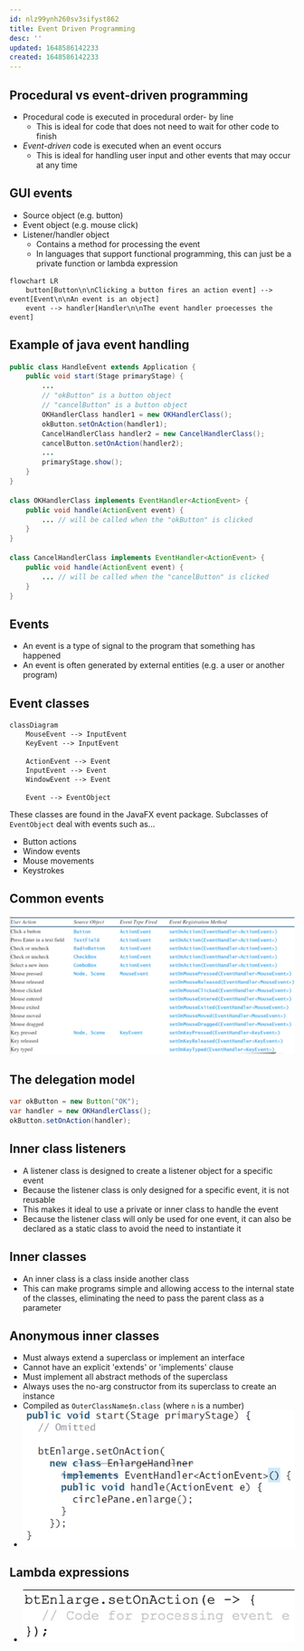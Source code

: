 ```yaml
---
id: nlz99ynh260sv3sifyst862
title: Event Driven Programming
desc: ''
updated: 1648586142233
created: 1648586142233
---
```


## Procedural vs event-driven programming

- Procedural code is executed in procedural order- by line
    - This is ideal for code that does not need to wait for other code to finish
- *Event-driven* code is executed when an event occurs
    - This is ideal for handling user input and other events that may occur at any time

## GUI events

- Source object (e.g. button)
- Event object (e.g. mouse click)
- Listener/handler object
    - Contains a method for processing the event
    - In languages that support functional programming, this can just be a private function or lambda expression

```mermaid
flowchart LR
    button[Button\n\nClicking a button fires an action event] --> event[Event\n\nAn event is an object]
    event --> handler[Handler\n\nThe event handler proecesses the event]
```

## Example of java event handling

```java
public class HandleEvent extends Application {
    public void start(Stage primaryStage) {
        ...
        // "okButton" is a button object
        // "cancelButton" is a button object
        OKHandlerClass handler1 = new OKHandlerClass();
        okButton.setOnAction(handler1);
        CancelHandlerClass handler2 = new CancelHandlerClass();
        cancelButton.setOnAction(handler2);
        ...
        primaryStage.show();
    }
}

class OKHandlerClass implements EventHandler<ActionEvent> {
    public void handle(ActionEvent event) {
        ... // will be called when the "okButton" is clicked
    }
}

class CancelHandlerClass implements EventHandler<ActionEvent> {
    public void handle(ActionEvent event) {
        ... // will be called when the "cancelButton" is clicked
    }
}
```

## Events

- An event is a type of signal to the program that something has happened
- An event is often generated by external entities (e.g. a user or another program)

## Event classes

```mermaid
classDiagram
    MouseEvent --> InputEvent
    KeyEvent --> InputEvent

    ActionEvent --> Event
    InputEvent --> Event
    WindowEvent --> Event

    Event --> EventObject
```

These classes are found in the JavaFX event package. Subclasses of `EventObject` deal with events such as...

- Button actions
- Window events
- Mouse movements
- Keystrokes

## Common events

![](/assets/images/2022-03-29-14-03-22.png)

## The delegation model

```java
var okButton = new Button("OK");
var handler = new OKHandlerClass();
okButton.setOnAction(handler);
```

## Inner class listeners

- A listener class is designed to create a listener object for a specific event
- Because the listener class is only designed for a specific event, it is not reusable
- This makes it ideal to use a private or inner class to handle the event
- Because the listener class will only be used for one event, it can also be declared as a static class to avoid the need to instantiate it

## Inner classes

- An inner class is a class inside another class
- This can make programs simple and allowing access to the internal state of the classes, eliminating the need to pass the parent class as a parameter

## Anonymous inner classes

- Must always extend a superclass or implement an interface
- Cannot have an explicit 'extends' or 'implements' clause
- Must implement all abstract methods of the superclass
- Always uses the no-arg constructor from its superclass to create an instance
- Compiled as `OuterClassName$n.class` (where `n` is a number)
- ![](/assets/images/2022-04-02-15-34-02.png)

## Lambda expressions

- ![](/assets/images/2022-04-02-15-35-18.png)